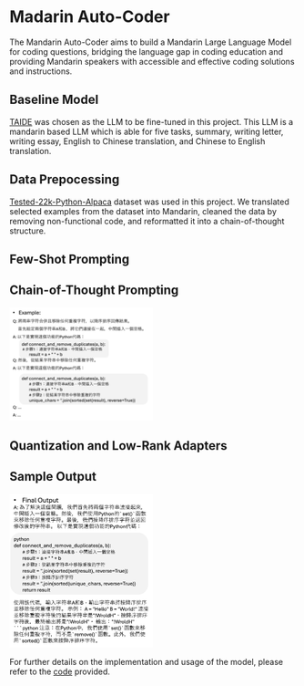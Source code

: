# Madarin Auto-Coder
The Mandarin Auto-Coder aims to build a Mandarin Large Language Model for coding questions, bridging the language gap in coding education and providing Mandarin
speakers with accessible and effective coding solutions and instructions. 

## Baseline Model
[TAIDE](https://huggingface.co/taide) was chosen as the LLM to be fine-tuned in this project. This LLM is a mandarin based LLM which is able for five tasks, summary, writing letter, writing essay, English to Chinese translation, and Chinese to English translation.

## Data Prepocessing
[Tested-22k-Python-Alpaca](https://huggingface.co/datasets/Vezora/Tested-22k-Python-Alpaca) dataset was used in this project. We translated selected examples from the dataset into
Mandarin, cleaned the data by removing non-functional code, and reformatted it into a chain-of-thought structure.

## Few-Shot Prompting

## Chain-of-Thought Prompting
<img src="./images/example.png" width="50%">

## Quantization and Low-Rank Adapters

## Sample Output
<img src="./images/output.png" width="50%">

  
For further details on the implementation and usage of the model, please refer to the [code](https://github.com/Dawson-ma/Auto-Coder-in-Madarin/blob/main/ProfessionalCoderInMadarin.ipynb) provided.
